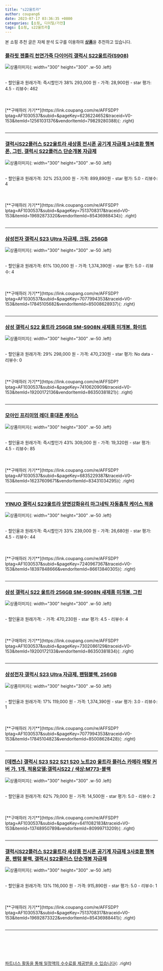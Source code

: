 ```yaml
---
title: "s22울트라"
author: coupang6
date: 2023-07-17 03:36:35 +0800
categories: [쇼핑, 디이털/가전]
tags: [쇼핑, s22울트라]
---
```


본 쇼핑 추천 글은 자체 분석 도구를 이용하여 [**상품**](https://link.coupang.com/a/bao1ui)을 추천하고 있습니다.

### [플라핏 젠틀리 천연가죽 다이어리 갤럭시 S22울트라(S908)](https://link.coupang.com/re/AFFSDP?lptag=AF1030537&subid=&pageKey=6236224652&traceid=V0-153&itemId=12561031376&vendorItemId=79829280388)

![상품이미지](https://thumbnail7.coupangcdn.com/thumbnails/remote/230x230ex/image/vendor_inventory/b147/e3d3c7fb5a91c4cfd33fb9be0c01cc630ec0690c36dd19d915ef0eb259df.jpg){: width="300" height="300" .w-50 .left}


<br>
- 할인율과 원래가격: 즉시할인가 38%  293,000   원
- 가격: 28,900원
- star 평가: 4.5
- 리뷰수: 462
<br>
<br>
<br>
<br>
[**구매하러 가기**](https://link.coupang.com/re/AFFSDP?lptag=AF1030537&subid=&pageKey=6236224652&traceid=V0-153&itemId=12561031376&vendorItemId=79829280388){: .right}
<br>
<br>

---

### [갤럭시S22플러스 S22울트라 새상품 전시폰 공기계 자급제 3사호환 행복폰, 그린, 갤럭시 S22플러스 단순개봉 자급제](https://link.coupang.com/re/AFFSDP?lptag=AF1030537&subid=&pageKey=7513708317&traceid=V0-153&itemId=19692873320&vendorItemId=85436988434)

![상품이미지](https://thumbnail7.coupangcdn.com/thumbnails/remote/230x230ex/image/vendor_inventory/2c4b/c2d7ebc999c4b62764137e6225c0594fa8d88f664551aed3addbbf61c876.jpg){: width="300" height="300" .w-50 .left}


<br>
- 할인율과 원래가격: 32%  253,000   원
- 가격: 899,890원
- star 평가: 5.0
- 리뷰수: 4
<br>
<br>
<br>
<br>
[**구매하러 가기**](https://link.coupang.com/re/AFFSDP?lptag=AF1030537&subid=&pageKey=7513708317&traceid=V0-153&itemId=19692873320&vendorItemId=85436988434){: .right}
<br>
<br>

---

### [삼성전자 갤럭시 S23 Ultra 자급제, 크림, 256GB](https://link.coupang.com/re/AFFSDP?lptag=AF1030537&subid=&pageKey=7077994353&traceid=V0-153&itemId=17845105682&vendorItemId=85008628937)

![상품이미지](https://thumbnail8.coupangcdn.com/thumbnails/remote/230x230ex/image/rs_quotation_api/gmo03gka/be7b6748cb474036af4ef17c6d441569.jpg){: width="300" height="300" .w-50 .left}


<br>
- 할인율과 원래가격: 61%  130,000   원
- 가격: 1,374,390원
- star 평가: 5.0
- 리뷰수: 4
<br>
<br>
<br>
<br>
[**구매하러 가기**](https://link.coupang.com/re/AFFSDP?lptag=AF1030537&subid=&pageKey=7077994353&traceid=V0-153&itemId=17845105682&vendorItemId=85008628937){: .right}
<br>
<br>

---

### [삼성 갤럭시 S22 울트라 256GB SM-S908N 새제품 미개봉, 화이트](https://link.coupang.com/re/AFFSDP?lptag=AF1030537&subid=&pageKey=7410620909&traceid=V0-153&itemId=19200172136&vendorItemId=86350381821)

![상품이미지](https://thumbnail7.coupangcdn.com/thumbnails/remote/230x230ex/image/vendor_inventory/d6ab/9d7a6f9b0a5c3cd72080b613c23704210e5bd41517ca93c5efeab8694470.jpg){: width="300" height="300" .w-50 .left}


<br>
- 할인율과 원래가격: 29%  298,000   원
- 가격: 470,230원
- star 평가: No data
- 리뷰수: 0
<br>
<br>
<br>
<br>
[**구매하러 가기**](https://link.coupang.com/re/AFFSDP?lptag=AF1030537&subid=&pageKey=7410620909&traceid=V0-153&itemId=19200172136&vendorItemId=86350381821){: .right}
<br>
<br>

---

### [모아인 프리미엄 레더 휴대폰 케이스](https://link.coupang.com/re/AFFSDP?lptag=AF1030537&subid=&pageKey=6835229387&traceid=V0-153&itemId=16237609671&vendorItemId=83431034295)

![상품이미지](https://thumbnail8.coupangcdn.com/thumbnails/remote/230x230ex/image/retail/images/2022/10/11/10/6/a5059d3b-61a7-4006-aa8a-06d321ef4678.png){: width="300" height="300" .w-50 .left}


<br>
- 할인율과 원래가격: 즉시할인가 43%  309,000   원
- 가격: 19,320원
- star 평가: 4.5
- 리뷰수: 85
<br>
<br>
<br>
<br>
[**구매하러 가기**](https://link.coupang.com/re/AFFSDP?lptag=AF1030537&subid=&pageKey=6835229387&traceid=V0-153&itemId=16237609671&vendorItemId=83431034295){: .right}
<br>
<br>

---

### [YINUO 겔럭시 S23울트라 양면강화유리 마그네틱 자동흡착 케이스 적용](https://link.coupang.com/re/AFFSDP?lptag=AF1030537&subid=&pageKey=7240967367&traceid=V0-153&itemId=18397848666&vendorItemId=86613840305)

![상품이미지](https://thumbnail10.coupangcdn.com/thumbnails/remote/230x230ex/image/vendor_inventory/304c/e7ff49e4ce77ec52242f37c4283c9d00212231e12f6accfda8374e7baa29.jpg){: width="300" height="300" .w-50 .left}


<br>
- 할인율과 원래가격: 즉시할인가 33%  239,000   원
- 가격: 26,680원
- star 평가: 4.5
- 리뷰수: 44
<br>
<br>
<br>
<br>
[**구매하러 가기**](https://link.coupang.com/re/AFFSDP?lptag=AF1030537&subid=&pageKey=7240967367&traceid=V0-153&itemId=18397848666&vendorItemId=86613840305){: .right}
<br>
<br>

---

### [삼성 갤럭시 S22 울트라 256GB SM-S908N 새제품 미개봉, 그린](https://link.coupang.com/re/AFFSDP?lptag=AF1030537&subid=&pageKey=7302086129&traceid=V0-153&itemId=19200172133&vendorItemId=86350381834)

![상품이미지](https://thumbnail7.coupangcdn.com/thumbnails/remote/230x230ex/image/vendor_inventory/d6ab/9d7a6f9b0a5c3cd72080b613c23704210e5bd41517ca93c5efeab8694470.jpg){: width="300" height="300" .w-50 .left}


<br>
- 할인율과 원래가격: 
- 가격: 470,230원
- star 평가: 4.5
- 리뷰수: 4
<br>
<br>
<br>
<br>
[**구매하러 가기**](https://link.coupang.com/re/AFFSDP?lptag=AF1030537&subid=&pageKey=7302086129&traceid=V0-153&itemId=19200172133&vendorItemId=86350381834){: .right}
<br>
<br>

---

### [삼성전자 갤럭시 S23 Ultra 자급제, 팬텀블랙, 256GB](https://link.coupang.com/re/AFFSDP?lptag=AF1030537&subid=&pageKey=7077994353&traceid=V0-153&itemId=17845104823&vendorItemId=85008628428)

![상품이미지](https://thumbnail6.coupangcdn.com/thumbnails/remote/230x230ex/image/rs_quotation_api/y0iqdbwa/906431edb9064c0e99e43662326d2b6a.jpg){: width="300" height="300" .w-50 .left}


<br>
- 할인율과 원래가격: 17%  119,000   원
- 가격: 1,374,390원
- star 평가: 3.0
- 리뷰수: 1
<br>
<br>
<br>
<br>
[**구매하러 가기**](https://link.coupang.com/re/AFFSDP?lptag=AF1030537&subid=&pageKey=7077994353&traceid=V0-153&itemId=17845104823&vendorItemId=85008628428){: .right}
<br>
<br>

---

### [[데켄스] 갤럭시 S23 S22 S21 S20 노트20 울트라 플러스 카메라 메탈 커버 가, 1개, 적용모델:갤럭시S22 / 색상:M773-블랙](https://link.coupang.com/re/AFFSDP?lptag=AF1030537&subid=&pageKey=6411082183&traceid=V0-153&itemId=13748950789&vendorItemId=80999713209)

![상품이미지](https://thumbnail10.coupangcdn.com/thumbnails/remote/230x230ex/image/vendor_inventory/6bb0/c2515e206338d4d57b492e895c5b0cc4e93765310d173cf6220ad36fe34f.jpg){: width="300" height="300" .w-50 .left}


<br>
- 할인율과 원래가격: 62%  79,000   원
- 가격: 14,500원
- star 평가: 5.0
- 리뷰수: 2
<br>
<br>
<br>
<br>
[**구매하러 가기**](https://link.coupang.com/re/AFFSDP?lptag=AF1030537&subid=&pageKey=6411082183&traceid=V0-153&itemId=13748950789&vendorItemId=80999713209){: .right}
<br>
<br>

---

### [갤럭시S22플러스 S22울트라 새상품 전시폰 공기계 자급제 3사호환 행복폰, 팬텀 블랙, 갤럭시 S22플러스 단순개봉 자급제](https://link.coupang.com/re/AFFSDP?lptag=AF1030537&subid=&pageKey=7513708317&traceid=V0-153&itemId=19692873322&vendorItemId=85436988441)

![상품이미지](https://thumbnail7.coupangcdn.com/thumbnails/remote/230x230ex/image/vendor_inventory/2c4b/c2d7ebc999c4b62764137e6225c0594fa8d88f664551aed3addbbf61c876.jpg){: width="300" height="300" .w-50 .left}


<br>
- 할인율과 원래가격: 13%  116,000   원
- 가격: 915,890원
- star 평가: 5.0
- 리뷰수: 1
<br>
<br>
<br>
<br>
[**구매하러 가기**](https://link.coupang.com/re/AFFSDP?lptag=AF1030537&subid=&pageKey=7513708317&traceid=V0-153&itemId=19692873322&vendorItemId=85436988441){: .right}
<br>
<br>

---
<br><br><br><br><br> [파트너스 활동을 통해 일정액의 수수료를 제공받을 수 있습니다](https://link.coupang.com/a/bao1ui){: .right}